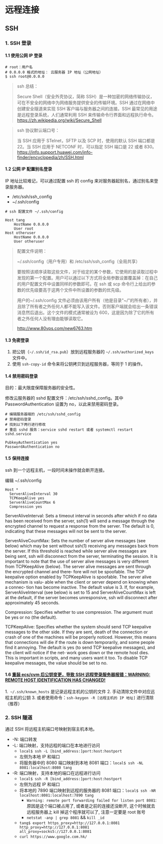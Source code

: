 # 远程连接

## SSH

### 1. SSH 登录

#### 1.1 使用公网 IP 登录

```shell
# root：用户名
# 0.0.0.0 格式的地址： 云服务器 IP 地址（公网地址）
$ ssh root@0.0.0.0
```

> ssh 总结：
>
> Secure Shell（安全外壳协议，简称 SSH）是一种加密的网络传输协议，可在不安全的网络中为网络服务提供安全的传输环境。SSH 通过在网络中创建安全隧道来实现 SSH 客户端与服务器之间的连接。SSH 最常见的用途是远程登录系统，人们通常利用 SSH 来传输命令行界面和远程执行命令。
> https://zh.wikipedia.org/wiki/Secure_Shell

> ssh 协议默认端口号：
>
> 当 SSH 应用于 STelnet，SFTP 以及 SCP 时，使用的默认 SSH 端口都是 22。当 SSH 应用于 NETCONF 时，可以指定 SSH 端口是 22 或者 830。
> https://info.support.huawei.com/info-finder/encyclopedia/zh/SSH.html

#### 1.2 公网 IP 配置别名登录

IP 地址比较难记，可以通过配置 ssh 的 config 来对服务器起别名，通过别名来登录服务器。

- /etc/ssh/ssh_config
- ~/.ssh/config

```vim
# ssh 配置文件 ~/.ssh/config

Host tang
    HostName 0.0.0.0
    User root
Host otheruser
    HostName 0.0.0.0
    User otheruser
```

> 配置文件说明：
>
> ~/.ssh/config（用户专用）和 /etc/ssh/ssh_config（全局共享）
>
> 要按照该顺序读取这些文件，对于给定的某个参数，它使用的是读取过程中发现的第一个配置。用户可以通过以下方式将全局参数设置覆盖掉：在自己的用户配置文件中设置同样的参数即可。在 ssh 或 scp 命令行上给出的参数的优先级要高于这两个文件中所设置的参数的优先级。
>
> 用户的~/.ssh/config 文件必须由该用户所有（他是目录"~/"的所有者），并且除了所有者之外任何人都不能写入该文件。否则客户端就会给出一条错误消息然后退出。这个文件的模式通常被设为 600，这是因为除了它的所有者之外任何人没有理由能够读取它。
>
> http://www.80vps.com/new6763.htm

#### 1.3 免密登录

1. 把公钥（`~/.ssh/id_rsa.pub`）放到远程服务器的 `~/.ssh/authorized_keys` 文件中。
2. 使用 `ssh-copy-id` 命令来将公钥拷贝到远程服务器，等同于 1 的操作。

#### 1.4 禁用密码登录

目的：最大限度保障服务器的安全性。

修改云服务器的 sshd 配置文件：/etc/ssh/sshd_config。其中 PasswordAuthentication 设置为 no，以此来禁用密码登录。

```shell
# 编辑服务器端的 /etc/ssh/sshd_config
# 禁用密码登录
# 找到以下两行进行修改
# 重启 sshd 服务：service sshd restart 或者 systemctl restart sshd.service

PubkeyAuthentication yes
PasswordAuthentication no
```

#### 1.5 保持连接

ssh 到一个远程主机，一段时间未操作就会断开连接。

编辑 ~/.ssh/config

```shell
Host *
  ServerAliveInterval 30
  TCPKeepAlive yes
  ServerAliveCountMax 6
  Compression yes
```

ServerAliveInterval: Sets a timeout interval in seconds after which if no data has been received from the server, ssh(1) will send a message through the encrypted channel to request a response from the server. The default is 0, indicating that these messages will not be sent to the server.

ServerAliveCountMax: Sets the number of server alive messages (see below) which may be sent without ssh(1) receiving any messages back from the server. If this threshold is reached while server alive messages are being sent, ssh will disconnect from the server, terminating the session. It is important to note that the use of server alive messages is very different from TCPKeepAlive (below). The server alive messages are sent through the encrypted channel and there‐ fore will not be spoofable. The TCP keepalive option enabled by TCPKeepAlive is spoofable. The server alive mechanism is valu‐ able when the client or server depend on knowing when a connec‐ tion has become inactive.
The default value is 3. If, for example, ServerAliveInterval (see below) is set to 15 and ServerAliveCountMax is left at the default, if the server becomes unresponsive, ssh will disconnect after approximately 45 seconds.

Compression: Specifies whether to use compression. The argument must be yes or no (the default).

TCPKeepAlive: Specifies whether the system should send TCP keepalive messages to the other side. If they are sent, death of the connection or crash of one of the machines will be properly noticed. However, this means that connections will die if the route is down temporarily, and some people find it annoying. The default is yes (to send TCP keepalive messages), and the client will notice if the net‐ work goes down or the remote host dies. This is important in scripts, and many users want it too. To disable TCP keepalive messages, the value should be set to no.

#### 1.6 [重装 ecs/cvm 后公钥变更，导致 SSH 远程登录服务器报错：WARNING: REMOTE HOST IDENTIFICATION HAS CHANGED!](https://blog.csdn.net/ltstud/article/details/83011125)

1.` ~/.ssh/known_hosts` 是记录远程主机的公钥的文件 2. 手动清除文件中对应远程主机的公钥 3. 或者使用命令：`ssh-keygen -R [远程主机的 IP 地址]` 进行清除（推荐）

### 2. SSH 隧道

通过 SSH 将远程主机端口号映射到宿主机本地。

- -N: 端口转发
- -L: 端口映射，支持远程的端口在本地进行访问
  - `local$ ssh -L [bind_address:]port:host:hostport`
  - 左侧为本地 IP 和端口
  - 将服务器中的 8080 端口映射到本地 8081 端口：`local$ ssh -NL 8081:localhost:8080 tang`
- -R: 端口映射，支持本地的端口在远程进行访问
  - `local$ ssh -R [bind_address:]port:host:hostport`
  - 左侧为远程 IP 和端口
  - 将本地的 7890 端口映射到远程的服务器的 8081 端口：`local$ ssh -NR localhost:8081:localhost:7890 tang`
    - `Warning: remote port forwarding failed for listen port 8081`: 原因是这个端口被占用了, 或者是之前的连接还没断开, 这个时候就去远程服务器上 kill 掉这个程序就可以了, 注意一定要是 root 账号
    - `netstat -anp | grep 8081` && `kill _id`
  - `tang$ export https_proxy=http://127.0.0.1:8081 http_proxy=http://127.0.0.1:8081 all_proxy=socks5://127.0.0.1:8081`
  - `curl https://www.google.com.hk/`

